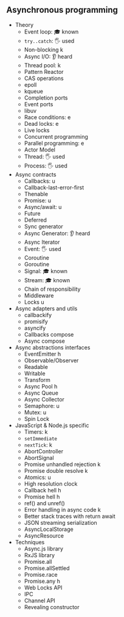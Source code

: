 ## Asynchronous programming

- Theory
  - Event loop: 🎓 known
  - `try..catch`: 🖐️ used
  - Non-blocking k
  - Async I/O: 👂 heard
  - Thread pool: k
  - Pattern Reactor
  - CAS operations
  - epoll
  - kqueue
  - Completion ports
  - Event ports
  - libuv
  - Race conditions: e
  - Dead locks: e
  - Live locks
  - Concurrent programming
  - Parallel programming: e
  - Actor Model
  - Thread: 🖐️ used
  - Process: 🖐️ used
- Async contracts
  - Callbacks: u
  - Callback-last-error-first
  - Thenable
  - Promise: u
  - Async/await: u
  - Future
  - Deferred
  - Sync generator
  - Async Generator: 👂 heard
  - Async Iterator
  - Event: 🖐️ used
  - Coroutine
  - Goroutine
  - Signal: 🎓 known
  - Stream: 🎓 known
  - Chain of responsibility
  - Middleware
  - Locks u
- Async adapters and utils
  - callbackify
  - promisify
  - asyncify
  - Callbacks compose
  - Async compose
- Async abstractions interfaces
  - EventEmitter h
  - Observable/Observer
  - Readable
  - Writable
  - Transform
  - Async Pool h
  - Async Queue
  - Async Collector
  - Semaphore: u
  - Mutex: u
  - Spin Lock
- JavaScript & Node.js specific
  - Timers: k
  - `setImmediate`
  - `nextTick`: k
  - AbortController
  - AbortSignal
  - Promise unhandled rejection k
  - Promise double resolve k
  - Atomics: u
  - High resolution clock
  - Callback hell h
  - Promise hell h
  - ref() and unref()
  - Error handling in async code k
  - Better stack traces with return await
  - JSON streaming serialization
  - AsyncLocalStorage
  - AsyncResource
- Techniques
  - Async.js library
  - RxJS library
  - Promise.all
  - Promise.allSettled
  - Promise.race
  - Promise.any h
  - Web Locks API
  - IPC
  - Channel API
  - Revealing constructor

